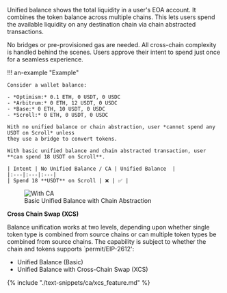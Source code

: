 Unified balance shows the total liquidity in a user's EOA account. It
combines the token balance across multiple chains. This lets users spend 
the available liquidity on any destination chain via chain
abstracted transactions. 

No bridges or pre-provisioned gas are needed. All cross-chain complexity is handled behind the scenes. Users approve their intent to spend just once for a seamless experience.

!!! an-example "Example"

    Consider a wallet balance:
      
    - *Optimism:* 0.1 ETH, 0 USDT, 0 USDC 
    - *Arbitrum:* 0 ETH, 12 USDT, 0 USDC 
    - *Base:* 0 ETH, 10 USDT, 0 USDC 
    - *Scroll:* 0 ETH, 0 USDT, 0 USDC 

    With no unified balance or chain abstraction, user *cannot spend any USDT on Scroll* unless
    they use a bridge to convert tokens.

    With basic unified balance and chain abstracted transaction, user **can spend 18 USDT on Scroll**.

    | Intent | No Unified Balance / CA | Unified Balance  | 
    |:---|:---|:---| 
    | Spend 18 **USDT** on Scroll | ❌ | ✅ | 

<figure markdown="span">
  <img alt="With CA" src="{{config.extra.arcana.img_dir}}/ca_unified_balance.{{config.extra.arcana.img_png}}"/>
  <figcaption>Basic Unified Balance with Chain Abstraction</figcaption>
</figure>

**Cross Chain Swap (XCS)**

Balance unification works at two levels, depending upon whether single token type is combined from source chains or can multiple token types be combined from source chains. The capability is subject to whether the chain and tokens supports `permit/EIP-2612':

* Unified Balance (Basic)
* Unified Balance with Cross-Chain Swap (XCS)

{% include "./text-snippets/ca/xcs_feature.md" %}




